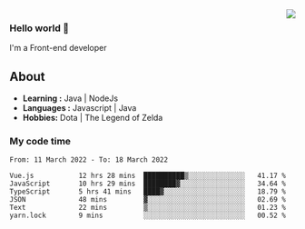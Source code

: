 <img align='right' src="https://github-readme-stats.vercel.app/api?username=jumodada&show_icons=true&theme=vue">

### Hello world 👋

I'm a Front-end developer 
    
## About
-  **Learning :** Java | NodeJs
-  **Languages :** Javascript | Java
-  **Hobbies:** Dota | The Legend of Zelda

### My code time

<!--START_SECTION:waka-->

```text
From: 11 March 2022 - To: 18 March 2022

Vue.js           12 hrs 28 mins  ██████████▒░░░░░░░░░░░░░░   41.17 %
JavaScript       10 hrs 29 mins  ████████▓░░░░░░░░░░░░░░░░   34.64 %
TypeScript       5 hrs 41 mins   ████▓░░░░░░░░░░░░░░░░░░░░   18.79 %
JSON             48 mins         ▓░░░░░░░░░░░░░░░░░░░░░░░░   02.69 %
Text             22 mins         ▒░░░░░░░░░░░░░░░░░░░░░░░░   01.23 %
yarn.lock        9 mins          ░░░░░░░░░░░░░░░░░░░░░░░░░   00.52 %
```

<!--END_SECTION:waka-->
